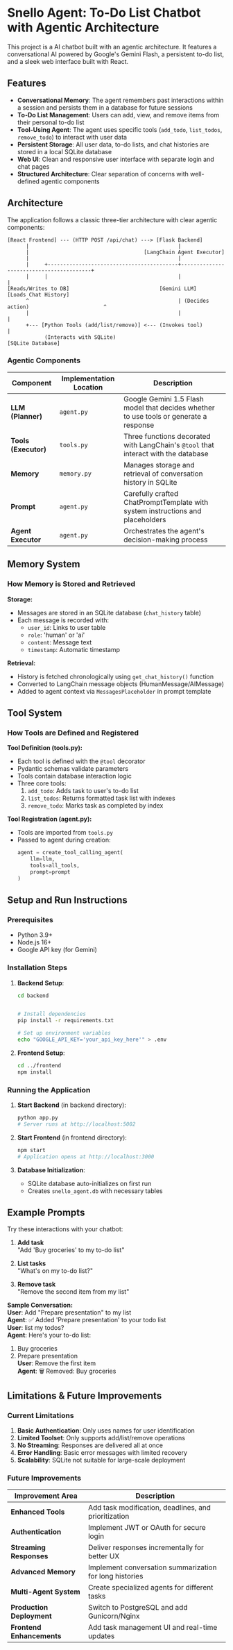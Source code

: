 # Snello Agent: To-Do List Chatbot with Agentic Architecture


This project is a AI chatbot built with an agentic architecture. It features a conversational AI powered by Google's Gemini Flash, a persistent to-do list, and a sleek web interface built with React.

## Features

- **Conversational Memory**: The agent remembers past interactions within a session and persists them in a database for future sessions
- **To-Do List Management**: Users can add, view, and remove items from their personal to-do list
- **Tool-Using Agent**: The agent uses specific tools (`add_todo`, `list_todos`, `remove_todo`) to interact with user data
- **Persistent Storage**: All user data, to-do lists, and chat histories are stored in a local SQLite database
- **Web UI**: Clean and responsive user interface with separate login and chat pages
- **Structured Architecture**: Clear separation of concerns with well-defined agentic components

## Architecture

The application follows a classic three-tier architecture with clear agentic components:

```
[React Frontend] --- (HTTP POST /api/chat) ---> [Flask Backend]
      |                                                |
      |                                     [LangChain Agent Executor]
      |                                                |
      |     +------------------------------------------+-----------------------------------------+
      |     |                                          |                                         |
[Reads/Writes to DB]                             [Gemini LLM]                           [Loads Chat History]
      ^                                                | (Decides action)                        ^
      |                                                |                                         |
      +--- [Python Tools (add/list/remove)] <--- (Invokes tool)                                  |
            (Interacts with SQLite)                                                    [SQLite Database]
```

### Agentic Components

| Component       | Implementation Location | Description |
|-----------------|--------------------------|-------------|
| **LLM (Planner)** | `agent.py` | Google Gemini 1.5 Flash model that decides whether to use tools or generate a response |
| **Tools (Executor)** | `tools.py` | Three functions decorated with LangChain's `@tool` that interact with the database |
| **Memory** | `memory.py` | Manages storage and retrieval of conversation history in SQLite |
| **Prompt** | `agent.py` | Carefully crafted ChatPromptTemplate with system instructions and placeholders |
| **Agent Executor** | `agent.py` | Orchestrates the agent's decision-making process |

## Memory System

### How Memory is Stored and Retrieved

**Storage:**
- Messages are stored in an SQLite database (`chat_history` table)
- Each message is recorded with:
  - `user_id`: Links to user table
  - `role`: 'human' or 'ai'
  - `content`: Message text
  - `timestamp`: Automatic timestamp

**Retrieval:**
- History is fetched chronologically using `get_chat_history()` function
- Converted to LangChain message objects (HumanMessage/AIMessage)
- Added to agent context via `MessagesPlaceholder` in prompt template

## Tool System

### How Tools are Defined and Registered

**Tool Definition (tools.py):**
- Each tool is defined with the `@tool` decorator
- Pydantic schemas validate parameters
- Tools contain database interaction logic
- Three core tools:
  1. `add_todo`: Adds task to user's to-do list
  2. `list_todos`: Returns formatted task list with indexes
  3. `remove_todo`: Marks task as completed by index

**Tool Registration (agent.py):**
- Tools are imported from `tools.py`
- Passed to agent during creation:
  ```python
  agent = create_tool_calling_agent(
      llm=llm,
      tools=all_tools,
      prompt=prompt
  )
  ```

## Setup and Run Instructions

### Prerequisites
- Python 3.9+
- Node.js 16+
- Google API key (for Gemini)

### Installation Steps

1. **Backend Setup**:
   ```bash
   cd backend
   
   
   # Install dependencies
   pip install -r requirements.txt
   
   # Set up environment variables
   echo "GOOGLE_API_KEY='your_api_key_here'" > .env
   ```

2. **Frontend Setup**:
   ```bash
   cd ../frontend
   npm install
   ```

### Running the Application

1. **Start Backend** (in backend directory):
   ```bash
   python app.py
   # Server runs at http://localhost:5002
   ```

2. **Start Frontend** (in frontend directory):
   ```bash
   npm start
   # Application opens at http://localhost:3000
   ```

3. **Database Initialization**:
   - SQLite database auto-initializes on first run
   - Creates `snello_agent.db` with necessary tables

## Example Prompts

Try these interactions with your chatbot:

1. **Add task**  
   "Add 'Buy groceries' to my to-do list"
   
2. **List tasks**  
   "What's on my to-do list?"
   
3. **Remove task**  
   "Remove the second item from my list"

**Sample Conversation:**  
**User**: Add "Prepare presentation" to my list  
**Agent**: ✅ Added 'Prepare presentation' to your todo list  
**User**: list my todos?  
**Agent**: Here's your to-do list:  
1. Buy groceries  
2. Prepare presentation  
**User**: Remove the first item  
**Agent**: 🗑️ Removed: Buy groceries  

## Limitations & Future Improvements

### Current Limitations
1. **Basic Authentication**: Only uses names for user identification
2. **Limited Toolset**: Only supports add/list/remove operations
3. **No Streaming**: Responses are delivered all at once
4. **Error Handling**: Basic error messages with limited recovery
5. **Scalability**: SQLite not suitable for large-scale deployment

### Future Improvements
| Improvement Area | Description |
|------------------|-------------|
| **Enhanced Tools** | Add task modification, deadlines, and prioritization |
| **Authentication** | Implement JWT or OAuth for secure login |
| **Streaming Responses** | Deliver responses incrementally for better UX |
| **Advanced Memory** | Implement conversation summarization for long histories |
| **Multi-Agent System** | Create specialized agents for different tasks |
| **Production Deployment** | Switch to PostgreSQL and add Gunicorn/Nginx |
| **Frontend Enhancements** | Add task management UI and real-time updates |